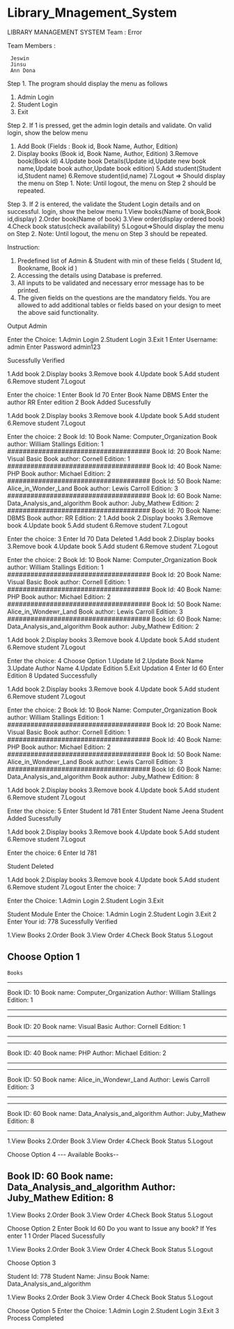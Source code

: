 # Library_Mnagement_System
LIBRARY MANAGEMENT SYSTEM
Team                     : Error

Team Members     :

     Jeswin
     Jinsu
     Ann Dona

	

 
Step 1. The program should display the menu as follows
1. Admin Login
2. Student Login
3. Exit
 
Step 2. If 1 is pressed, get the admin login details and validate. On valid login, show the below menu
1. Add Book (Fields : Book id, Book Name,  Author, Edition)
2. Display books (Book id, Book Name,  Author, Edition)
3.Remove book(Book id)
4.Update book Details(Update id,Update new book name,Update book       author,Update book edition)
5.Add student(Student id,Student name)
6.Remove student(id,name)
7.Logout => Should display the menu on Step 1. Note: Until logout, the menu on Step 2 should be repeated.
 
Step 3. If 2 is entered, the validate the Student Login details and on successful.
login, show the below menu
1.View books(Name of book,Book id,display)
2.Order book(Name of book) 
3.View order(display ordered book)
4.Check book status(check availability)
5.Logout=>Should display the menu on Step 2. Note: Until logout, the menu on Step 3 should be repeated.
 
 
 
 
 
 
 
 
Instruction:
1. Predefined list of Admin & Student
with min of these fields ( Student Id, Bookname, Book id )
2. Accessing the details using Database is preferred.
 3. All inputs to be validated and necessary error message has to be printed.
4. The given fields on the questions are the mandatory fields. You are allowed to add additional tables or fields based on your design to meet the above said functionality.
 
 
 
 
 
 
Output
Admin

Enter the Choice:
1.Admin Login
2.Student Login
3.Exit
1
Enter Username:
admin
Enter Password
admin123

Sucessfully Verified

1.Add book 
2.Display books
3.Remove book
4.Update book
5.Add student
6.Remove student
7.Logout

Enter the choice:
1
Enter Book Id
70
Enter Book Name
DBMS
Enter the author
RR
Enter edition
2
Book Added Sucessfully



1.Add book 
2.Display books
3.Remove book
4.Update book
5.Add student
6.Remove student
7.Logout

Enter the choice:
2
Book Id:	10 
Book Name:	Computer_Organization 
Book author:	William Stallings
Edition:	1
#####################################
Book Id:	20 
Book Name:	Visual Basic 
Book author:	Cornell
Edition:	1
#####################################
Book Id:	40 
Book Name:	PHP 
Book author:	Michael
Edition:	2
#####################################
Book Id:	50 
Book Name:	Alice_in_Wonder_Land 
Book author:	Lewis Carroll
Edition:	3
#####################################
Book Id:	60 
Book Name:	Data_Analysis_and_algorithm 
Book author:	Juby_Mathew
Edition:	2
#####################################
Book Id:	70 
Book Name:	DBMS 
Book author:	RR
Edition:	2
1.Add book 
2.Display books
3.Remove book
4.Update book
5.Add student
6.Remove student
7.Logout

Enter the choice:
3
Enter Id
70
Data Deleted
1.Add book 
2.Display books
3.Remove book
4.Update book
5.Add student
6.Remove student
7.Logout

Enter the choice:
2
Book Id:	10 
Book Name:	Computer_Organization 
Book author:	William Stallings
Edition:	1
#####################################
Book Id:	20 
Book Name:	Visual Basic 
Book author:	Cornell
Edition:	1
#####################################
Book Id:	40 
Book Name:	PHP 
Book author:	Michael
Edition:	2
#####################################
Book Id:	50 
Book Name:	Alice_in_Wondewr_Land 
Book author:	Lewis Carroll
Edition:	3
#####################################
Book Id:	60 
Book Name:	Data_Analysis_and_algorithm 
Book author:	Juby_Mathew
Edition:	2

1.Add book 
2.Display books
3.Remove book
4.Update book
5.Add student
6.Remove student
7.Logout

Enter the choice:
4
Choose Option
1.Update Id
2.Update Book Name
3.Update Author Name
4.Update Edition
5.Exit Updation
4
Enter Id
60
Enter Edition
8
Updated Successfully








1.Add book 
2.Display books
3.Remove book
4.Update book
5.Add student
6.Remove student
7.Logout

Enter the choice:
2
Book Id:	10 
Book Name:	Computer_Organization 
Book author:	William Stallings
Edition:	1
#####################################
Book Id:	20 
Book Name:	Visual Basic 
Book author:	Cornell
Edition:	1
#####################################
Book Id:	40 
Book Name:	PHP 
Book author:	Michael
Edition:	2
#####################################
Book Id:	50 
Book Name:	Alice_in_Wondewr_Land 
Book author:	Lewis Carroll
Edition:	3
#####################################
Book Id:	60 
Book Name:	Data_Analysis_and_algorithm 
Book author:	Juby_Mathew
Edition:	8






1.Add book 
2.Display books
3.Remove book
4.Update book
5.Add student
6.Remove student
7.Logout

Enter the choice:
5
Enter Student Id
781
Enter Student Name
Jeena
Student Added Sucessfully

1.Add book 
2.Display books
3.Remove book
4.Update book
5.Add student
6.Remove student
7.Logout

Enter the choice:
6
Enter Id
781

Student Deleted

1.Add book 
2.Display books
3.Remove book
4.Update book
5.Add student
6.Remove student
7.Logout
Enter the choice:
7

Enter the Choice:
1.Admin Login
2.Student Login
3.Exit
 
 
 
 
 
 
 
 
 
 
Student Module
Enter the Choice:
1.Admin Login
2.Student Login
3.Exit
2
Enter Your id:
778
Sucessfully Verified

1.View Books
2.Order Book
3.View Order
4.Check Book Status
5.Logout

Choose Option
1
-----------------------
	Books		
 
-----------------------

Book ID:	10
Book name:	Computer_Organization
Author:	William Stallings
Edition:	1

-----------------------
-----------------------

Book ID:	20
Book name:	Visual Basic
Author:	Cornell
Edition:	1

-----------------------
-----------------------

Book ID:	40
Book name:	PHP
Author:	Michael
Edition:	2

-----------------------
-----------------------

Book ID:	50
Book name:	Alice_in_Wondewr_Land
Author:	Lewis Carroll
Edition:	3

-----------------------
-----------------------

Book ID:	60
Book name:	Data_Analysis_and_algorithm
Author:	Juby_Mathew
Edition:	8

-----------------------

1.View Books
2.Order Book
3.View Order
4.Check Book Status
5.Logout

Choose Option
4
--- Available Books--

Book ID:	60
Book name:	Data_Analysis_and_algorithm
Author:	Juby_Mathew
Edition:	8
-----------

1.View Books
2.Order Book
3.View Order
4.Check Book Status
5.Logout

Choose Option
2
Enter Book Id
60
Do you want to Issue any book?
If Yes enter 1
1
Order Placed Sucessfully

1.View Books
2.Order Book
3.View Order
4.Check Book Status
5.Logout

Choose Option
3

Student  Id:	778
Student Name:	Jinsu 
Book Name:	Data_Analysis_and_algorithm


1.View Books
2.Order Book
3.View Order
4.Check Book Status
5.Logout






Choose Option
5
Enter the Choice:
1.Admin Login
2.Student Login
3.Exit
3
Process Completed
 
 

